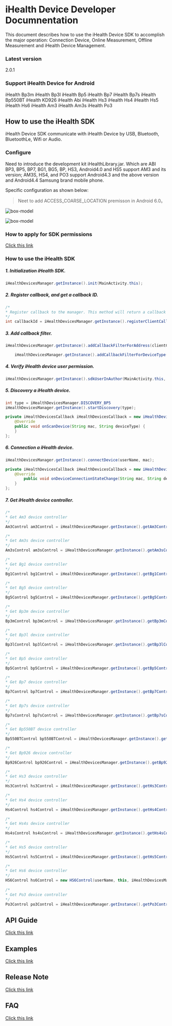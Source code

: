 # iHealth Device Developer Documnentation

This document describes how to use the iHealth Device SDK to accomplish the major operation: Connection Device, Online Measurement, Offline Measurement and iHealth Device Management.

### Latest version

2.0.1

### Support iHealth Device for Android

iHealth Bp3m 
iHealth Bp3l
iHealth Bp5
iHealth Bp7
iHealth Bp7s
iHealth Bp550BT
iHealth KD926
iHealth Abi
iHealth Hs3
iHealth Hs4
iHealth Hs5
iHealth Hs6
iHealth Am3
iHealth Am3s
iHealth Po3


## How to use the iHealth SDK

iHealth Device SDK communicate with iHealth Device by USB, Bluetooth, BluetoothLe, Wifi or Audio.

### Configure

Need to introduce the development kit iHealthLibrary.jar. Which are ABI BP3, BP5, BP7, BG1, BG5, BP, HS3, Android4.0 and HS5 support AM3 and its version; AM3S, HS4, and PO3 support Android4.3 and the above version and Android4.4 Samsung brand mobile phone.

Specific configuration as shown below:

> Neet to add ACCESS_COARSE_LOCATION premisson in Android 6.0。

![box-model](https://github.com/iHealthDeviceLabs/iHealthDeviceLabs-Android/blob/master/public/user_permission.png?raw=true)


![box-model](https://github.com/iHealthDeviceLabs/iHealthDeviceLabs-Android/blob/master/public/ihealth_device_doc.png?raw=true)

### How to apply for SDK permissions

[Click this link](https://github.com/iHealthDeviceLabs/iHealthDeviceLabs-Android/blob/master/doc/Developer_Registration_Application_Instruction.md)

### How to use the iHealth SDK

##### 1. Initialization iHealth SDK.

```java
iHealthDevicesManager.getInstance().init(MainActivity.this);
```

##### 2. Register callback, and get a callback ID.

```java
/*
* Register callback to the manager. This method will return a callback Id.
*/
int callbackId = iHealthDevicesManager.getInstance().registerClientCallback(iHealthDevicesCallback);
```

##### 3. Add callback filter.

```java
iHealthDevicesManager.getInstance().addCallbackFilterForAddress(clientCallbackId, ...);
```

```java
	iHealthDevicesManager.getInstance().addCallbackFilterForDeviceType(clientCallbackId, ...);
```

##### 4. Verify iHealth device user permission.

```java
iHealthDevicesManager.getInstance().sdkUserInAuthor(MainActivity.this, userName, clientId, clientSecret, callbackId);
```

##### 5. Discovery a iHealth device.

```java
int type = iHealthDevicesManager.DISCOVERY_BP5
iHealthDevicesManager.getInstance().startDiscovery(type);
```

```java
private iHealthDevicesCallback iHealthDevicesCallback = new iHealthDevicesCallback() {  
	@Override
    public void onScanDevice(String mac, String deviceType) {
    }
};
```

##### 6. Connection a iHealth device.

```java
iHealthDevicesManager.getInstance().connectDevice(userName, mac);
```

```java
private iHealthDevicesCallback iHealthDevicesCallback = new iHealthDevicesCallback() {
	@Override
	    public void onDeviceConnectionStateChange(String mac, String deviceType, int status) {
 	}
};
```

##### 7. Get iHealth device controller.

```java
/*
* Get Am3 device controller
*/
Am3Control am3Control = iHealthDevicesManager.getInstance().getAm3Control(mac);

/*
* Get Am3s device controller
*/
Am3sControl am3sControl = iHealthDevicesManager.getInstance().getAm3sControl(mac);

/*
* Get Bg1 device controller
*/
Bg1Control bg1Control = iHealthDevicesManager.getInstance().getBg1Control(mac);

/*
* Get Bg5 device controller
*/
Bg5Control bg5Control = iHealthDevicesManager.getInstance().getBg5Control(mac);

/*
* Get Bp3m device controller
*/
Bp3mControl bp3mControl = iHealthDevicesManager.getInstance().getBp3mControl(mac);

/*
* Get Bp3l device controller
*/
Bp3lControl bp3lControl = iHealthDevicesManager.getInstance().getBp3lControl(mac);

/*
* Get Bp5 device controller
*/
Bp5Control bp5Control = iHealthDevicesManager.getInstance().getBp5Control(mac);

/*
* Get Bp7 device controller
*/
Bp7Control bp7Control = iHealthDevicesManager.getInstance().getBp7Control(mac);

/*
* Get Bp7s device controller
*/
Bp7sControl bp7sControl = iHealthDevicesManager.getInstance().getBp7sControl(mac);

/*
* Get Bp550BT device controller
*/
Bp550BTControl bp550BTControl = iHealthDevicesManager.getInstance().getBp550BTControl(mac);

/*
* Get Bp926 device controller
*/
Bp926Control bp926Control = iHealthDevicesManager.getInstance().getBp926Control(mac);

/*
* Get Hs3 device controller
*/
Hs3Control hs3Control = iHealthDevicesManager.getInstance().getHs3Control(mac);

/*
* Get Hs4 device controller
*/
Hs4Control hs4Control = iHealthDevicesManager.getInstance().getHs4Control(mac);

/*
* Get Hs4s device controller
*/
Hs4sControl hs4sControl = iHealthDevicesManager.getInstance().getHs4sControl(mac);

/*
* Get Hs5 device controller
*/
Hs5Control hs5Control = iHealthDevicesManager.getInstance().getHs5Control(mac);

/*
* Get Hs6 device controller
*/
HS6Control hs6Control = new HS6Control(userName, this, iHealthDevicesManager.TYPE_HS6, mIHealthDeviceHs6Callback);
 
/*
* Get Po3 device controller
*/
Po3Control po3Control = iHealthDevicesManager.getInstance().getPo3Control(mac);

```

####

## API Guide

[Click this link](https://github.com/iHealthDeviceLabs/iHealthDeviceLabs-Android/tree/master/api-docs)

## Examples

[Click this link](https://github.com/iHealthDeviceLabs/iHealthDeviceLabs-Android/tree/master/examples)

## Release Note

[Click this link](https://github.com/iHealthDeviceLabs/iHealthDeviceLabs-Android/blob/master/doc/ReleaseNote.md)

## FAQ

[Click this link](https://github.com/iHealthDeviceLabs/iHealthDeviceLabs-Android/blob/master/doc/FAQ.md)
